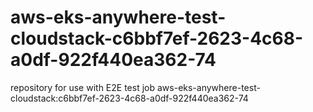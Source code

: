 # aws-eks-anywhere-test-cloudstack-c6bbf7ef-2623-4c68-a0df-922f440ea362-74
repository for use with E2E test job aws-eks-anywhere-test-cloudstack:c6bbf7ef-2623-4c68-a0df-922f440ea362-74
